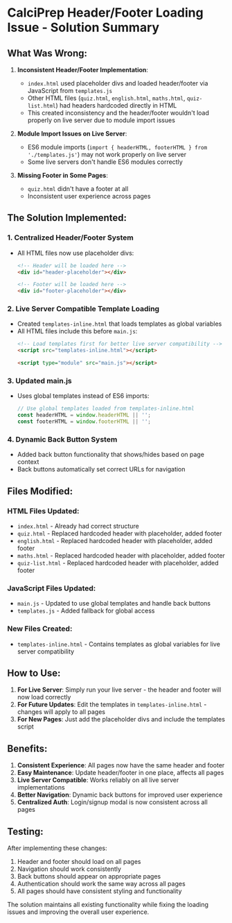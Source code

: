 # CalciPrep Header/Footer Loading Issue - Solution Summary

## **What Was Wrong:**

1. **Inconsistent Header/Footer Implementation**: 
   - `index.html` used placeholder divs and loaded header/footer via JavaScript from `templates.js`
   - Other HTML files (`quiz.html`, `english.html`, `maths.html`, `quiz-list.html`) had headers hardcoded directly in HTML
   - This created inconsistency and the header/footer wouldn't load properly on live server due to module import issues

2. **Module Import Issues on Live Server**: 
   - ES6 module imports (`import { headerHTML, footerHTML } from './templates.js'`) may not work properly on live server
   - Some live servers don't handle ES6 modules correctly

3. **Missing Footer in Some Pages**: 
   - `quiz.html` didn't have a footer at all
   - Inconsistent user experience across pages

## **The Solution Implemented:**

### 1. **Centralized Header/Footer System**
- All HTML files now use placeholder divs:
  ```html
  <!-- Header will be loaded here -->
  <div id="header-placeholder"></div>
  
  <!-- Footer will be loaded here -->
  <div id="footer-placeholder"></div>
  ```

### 2. **Live Server Compatible Template Loading**
- Created `templates-inline.html` that loads templates as global variables
- All HTML files include this before `main.js`:
  ```html
  <!-- Load templates first for better live server compatibility -->
  <script src="templates-inline.html"></script>
  
  <script type="module" src="main.js"></script>
  ```

### 3. **Updated main.js**
- Uses global templates instead of ES6 imports:
  ```javascript
  // Use global templates loaded from templates-inline.html
  const headerHTML = window.headerHTML || '';
  const footerHTML = window.footerHTML || '';
  ```

### 4. **Dynamic Back Button System**
- Added back button functionality that shows/hides based on page context
- Back buttons automatically set correct URLs for navigation

## **Files Modified:**

### **HTML Files Updated:**
- `index.html` - Already had correct structure
- `quiz.html` - Replaced hardcoded header with placeholder, added footer
- `english.html` - Replaced hardcoded header with placeholder, added footer
- `maths.html` - Replaced hardcoded header with placeholder, added footer
- `quiz-list.html` - Replaced hardcoded header with placeholder, added footer

### **JavaScript Files Updated:**
- `main.js` - Updated to use global templates and handle back buttons
- `templates.js` - Added fallback for global access

### **New Files Created:**
- `templates-inline.html` - Contains templates as global variables for live server compatibility

## **How to Use:**

1. **For Live Server**: Simply run your live server - the header and footer will now load correctly
2. **For Future Updates**: Edit the templates in `templates-inline.html` - changes will apply to all pages
3. **For New Pages**: Just add the placeholder divs and include the templates script

## **Benefits:**

1. **Consistent Experience**: All pages now have the same header and footer
2. **Easy Maintenance**: Update header/footer in one place, affects all pages
3. **Live Server Compatible**: Works reliably on all live server implementations
4. **Better Navigation**: Dynamic back buttons for improved user experience
5. **Centralized Auth**: Login/signup modal is now consistent across all pages

## **Testing:**

After implementing these changes:
1. Header and footer should load on all pages
2. Navigation should work consistently
3. Back buttons should appear on appropriate pages
4. Authentication should work the same way across all pages
5. All pages should have consistent styling and functionality

The solution maintains all existing functionality while fixing the loading issues and improving the overall user experience.
